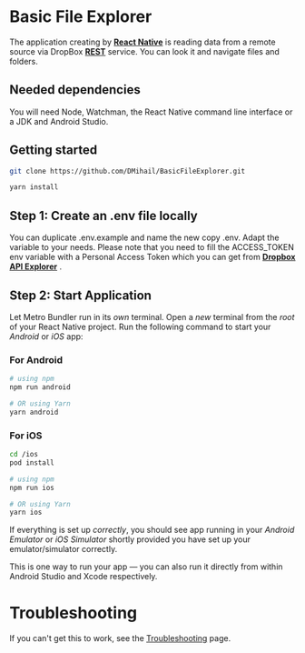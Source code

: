 # Basic File Explorer

The application creating by [**React Native**](https://reactnative.dev) is reading data from a remote source via DropBox [**REST**](https://dropbox.github.io/dropbox-api-v2-explorer/#auth_token/from_oauth1) service. You can look it and navigate files and folders.

## Needed dependencies

You will need Node, Watchman, the React Native command line interface or a JDK and Android Studio.

## Getting started

```bash
git clone https://github.com/DMihail/BasicFileExplorer.git

yarn install
```

## Step 1: Create an .env file locally

You can duplicate .env.example and name the new copy .env. Adapt the variable to your needs.
Please note that you need to fill the ACCESS_TOKEN env variable with a Personal Access Token which you can get from [**Dropbox API Explorer**](https://dropbox.github.io/dropbox-api-v2-explorer/#auth_token/from_oauth1) .

## Step 2: Start Application

Let Metro Bundler run in its _own_ terminal. Open a _new_ terminal from the _root_ of your React Native project. Run the following command to start your _Android_ or _iOS_ app:

### For Android

```bash
# using npm
npm run android

# OR using Yarn
yarn android
```

### For iOS

```bash
cd /ios
pod install

# using npm
npm run ios

# OR using Yarn
yarn ios
```

If everything is set up _correctly_, you should see app running in your _Android Emulator_ or _iOS Simulator_ shortly provided you have set up your emulator/simulator correctly.

This is one way to run your app — you can also run it directly from within Android Studio and Xcode respectively.

# Troubleshooting

If you can't get this to work, see the [Troubleshooting](https://reactnative.dev/docs/troubleshooting) page.
